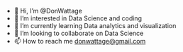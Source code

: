- 👋 Hi, I’m @DonWattage
- 👀 I’m interested in Data Science and coding
- 🌱 I’m currently learning Data analytics and visualization
- 💞️ I’m looking to collaborate on Data Science
- 📫 How to reach me donwattage@gmail.com

<!---
DonWattage/DonWattage is a ✨ special ✨ repository because its `README.md` (this file) appears on your GitHub profile.
You can click the Preview link to take a look at your changes.
--->
